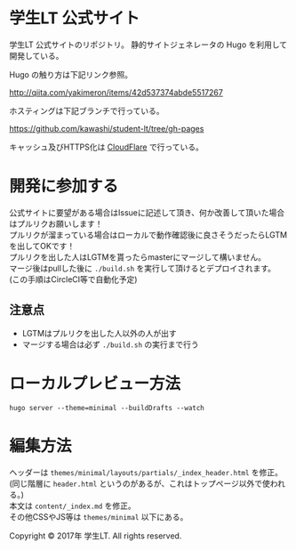 # 学生LT 公式サイト

学生LT 公式サイトのリポジトリ。
静的サイトジェネレータの Hugo を利用して開発している。

Hugo の触り方は下記リンク参照。

http://qiita.com/yakimeron/items/42d537374abde5517267

ホスティングは下記ブランチで行っている。

https://github.com/kawashi/student-lt/tree/gh-pages

キャッシュ及びHTTPS化は [CloudFlare](https://www.cloudflare.com/) で行っている。

# 開発に参加する

公式サイトに要望がある場合はIssueに記述して頂き、何か改善して頂いた場合はプルリクお願いします！  
プルリクが溜まっている場合はローカルで動作確認後に良さそうだったらLGTMを出してOKです！  
プルリクを出した人はLGTMを貰ったらmasterにマージして構いません。  
マージ後はpullした後に `./build.sh` を実行して頂けるとデプロイされます。  
(この手順はCircleCI等で自動化予定)

## 注意点

- LGTMはプルリクを出した人以外の人が出す
- マージする場合は必ず `./build.sh` の実行まで行う

# ローカルプレビュー方法

```
hugo server --theme=minimal --buildDrafts --watch
```

# 編集方法

ヘッダーは `themes/minimal/layouts/partials/_index_header.html` を修正。  
(同じ階層に `header.html` というのがあるが、これはトップページ以外で使われる。)  
本文は `content/_index.md` を修正。  
その他CSSやJS等は `themes/minimal` 以下にある。



Copyright © 2017年 学生LT. All rights reserved.
